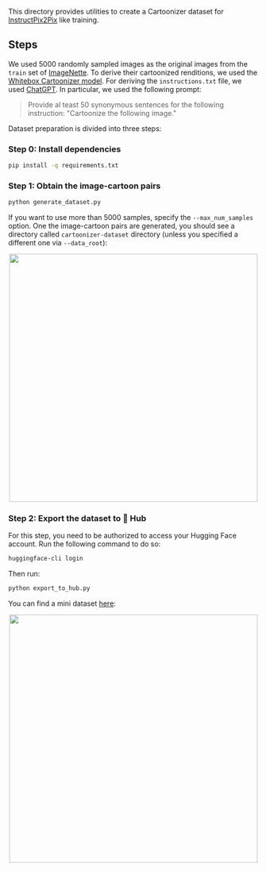 This directory provides utilities to create a Cartoonizer dataset for [InstructPix2Pix](https://arxiv.org/abs/2211.09800) like training. 

## Steps

We used 5000 randomly sampled images as the original images from the `train` set of [ImageNette](https://www.tensorflow.org/datasets/catalog/imagenette). To derive their
cartoonized renditions, we used the [Whitebox Cartoonizer model](https://huggingface.co/sayakpaul/whitebox-cartoonizer). For deriving the `instructions.txt` file, we used [ChatGPT](https://chat.openai.com/). In particular, we used the following prompt: 

> Provide al teast 50 synonymous sentences for the following instruction: "Cartoonize the following image."

Dataset preparation is divided into three steps:

### Step 0: Install dependencies

```bash
pip install -q requirements.txt
```

### Step 1: Obtain the image-cartoon pairs

```bash
python generate_dataset.py
```

If you want to use more than 5000 samples, specify the `--max_num_samples` option. One the image-cartoon pairs are generated, you should see a directory called `cartoonizer-dataset` directory (unless you specified a different one via `--data_root`): 

<p align="center">
<img src="https://i.imgur.com/jHaAPWa.png" width=500/>
</p>

### Step 2: Export the dataset to 🤗 Hub

For this step, you need to be authorized to access your Hugging Face account. Run the following command to do so:

```bash
huggingface-cli login
```

Then run:

```python
python export_to_hub.py
```

You can find a mini dataset [here](https://huggingface.co/datasets/instruction-tuning-vision/cartoonizer-dataset):

<p align="center">
<img src="https://i.imgur.com/QncO0BQ.png" width=500/>
</p>
